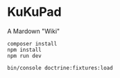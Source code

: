 # KuKuPad

A Mardown "Wiki"

```
composer install
npm install
npm run dev

bin/console doctrine:fixtures:load
```
